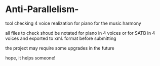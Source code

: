 # Anti-Parallelism-
tool checking 4 voice realization for piano for the music harmony


all files to check shoud be notated for piano in 4 voices or for SATB in 4 voices and exported to xml. format before submitting 

the project may require some upgrades in the future

hope, it helps someone!
